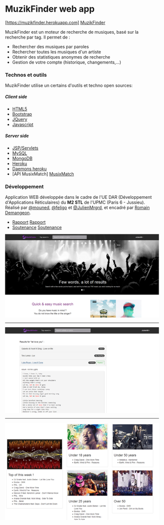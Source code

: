 # MuzikFinder web app 
[https://muzikfinder.herokuapp.com] [MuzikFinder]

MuzikFinder est un moteur de recherche de musiques, basé sur la recherche par tag.
Il permet de :

  - Rechercher des musiques par paroles
  - Rechercher toutes les musiques d'un artiste
  - Obtenir des statistiques anonymes de recherche
  - Gestion de votre compte (historique, changements,...)


### Technos et outils

MuzikFinder utilise un certains d'outils et techno open sources:

##### Client side
* [HTML5]
* [Bootstrap]
* [JQuery]
* [Javascript]

##### Server side
* [JSP/Servlets]
* [MySQL]
* [MongoDB]
* [Heroku]
* [Daemons heroku]
* [API MusixMatch] [MusixMatch]

### Développement

Application WEB développée dans le cadre de l'UE DAR (Développement d'Applications Réticulaires) du **M2 STL** de l'UPMC (Paris 6 - Jussieu).
Réalisé par [@mouned], [@feligo] et [@JulienMrgrd], et encadré par [Romain Demangeon].

* [Rapport] [Rapport]
* [Soutenance] [Soutenance]


![HomePage](https://github.com/JulienMrgrd/MuzikFinder/blob/master/Rapport%20et%20soutenance/MuzikFinder_home.png)


------


![Search](https://github.com/JulienMrgrd/MuzikFinder/blob/master/Rapport%20et%20soutenance/MuzikFinder_search1.png)


------


![Stats](https://github.com/JulienMrgrd/MuzikFinder/blob/master/Rapport%20et%20soutenance/MuzikFinder_stats.png)


[//]: # (links)

   [MuzikFinder]: <https://muzikfinder.herokuapp.com/>

   [MongoDB]: <https://www.mongodb.com>
   [MySQL]: <https://www.mysql.com/>
   [HTML5]: <https://www.w3.org/TR/html5/>
   [Bootstrap]: <http://twitter.github.com/bootstrap/>
   [jQuery]: <http://jquery.com>
   [Heroku]: <https://www.heroku.com/>
   [MusixMatch]: <https://www.musixmatch.com/>
   [Daemons heroku]: <https://scheduler.heroku.com>
   [JSP/Servlets]: <https://www.google.fr/search?q=jsp+servlets>
   [Javascript]: <https://www.javascript.com/>
   
   [@mouned]: <http://github.com/mouned>
   [@feligo]: <http://github.com/feligo>
   [@JulienMrgrd]: <http://github.com/JulienMrgrd>
   
   [Romain Demangeon]: <https://www-apr.lip6.fr/~demangeon/>
   
   [Rapport]: <https://github.com/JulienMrgrd/MuzikFinder/tree/master/Rapport%20et%20soutenance/Rapport.pdf>
   [Soutenance]: <https://github.com/JulienMrgrd/MuzikFinder/tree/master/Rapport%20et%20soutenance/Soutenance%20DAR.pdf>

